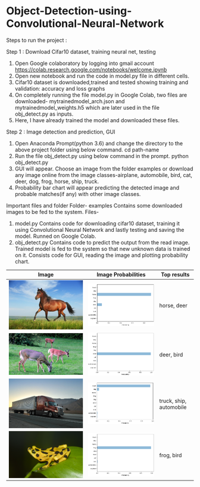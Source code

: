 # Object-Detection-using-Convolutional-Neural-Network

Steps to run the project :

Step 1 : Download Cifar10 dataset, training neural net, testing
1) Open Google colaboratory by logging into gmail account
https://colab.research.google.com/notebooks/welcome.ipynb
2) Open new notebook and run the code in model.py file in different cells.
3) Cifar10 dataset is downloaded,trained and tested showing training and validation: accuracy and loss graphs
3) On completely running the file model.py in Google Colab, two files are downloaded- mytrainedmodel_arch.json and mytrainedmodel_weights.h5 which are later used in the file obj_detect.py as inputs.
4) Here, I have already trained the model and downloaded these files.

Step 2 : Image detection and prediction, GUI
1) Open Anaconda Prompt(python 3.6) and change the directory to the above project folder using below command.
cd path-name
2) Run the file obj_detect.py using below command in the prompt.
python obj_detect.py
3) GUI will appear. Choose an image from the folder examples or download any image online from the image classes-airplane, automobile, bird, cat, deer, dog, frog, horse, ship, truck.
4) Probability bar chart will appear predicting the detected image and probable matches(if any) with other image classes.

Important files and folder
Folder- examples
	Contains some downloaded images to be fed to the system.
Files-
1) model.py
	Contains code for downloading cifar10 dataset, training it using Convolutional Neural Network and lastly testing and saving the model. Runned on Google Colab.
2) obj_detect.py
	Contains code to predict the output from the read image. Trained model is fed to the system so that new unknown data is trained on it. Consists code for GUI, reading the image and plotting probability chart.


| Image                          | Image Probabilities                | Top results                |
|--------------------------------|------------------------------------|----------------------------|
|<img src="sample/horse.jpg">    |<img src="sample/plot1.png">        | horse, deer                |
|<img src="sample/deer.jpg">     |<img src="sample/plot2.png">        | deer, bird                 |
|<img src="sample/truck.jpg">    |<img src="sample/plot3.png">        | truck, ship, automobile    |
|<img src="sample/frog.jpg">     |<img src="sample/plot4.png">        | frog, bird                 |
